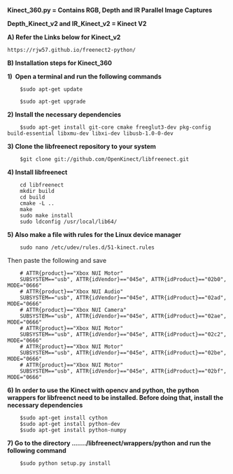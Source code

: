 **Kinect_360.py = Contains RGB, Depth and IR Parallel Image Captures**

**Depth_Kinect_v2 and IR_Kinect_v2 = Kinect V2**

**A) Refer the Links below for Kinect_v2**
  
  	https://rjw57.github.io/freenect2-python/

**B) Installation steps for Kinect_360**

**1)  Open a terminal and run the following commands**
        
        $sudo apt-get update
        
        $sudo apt-get upgrade
**2) Install the necessary dependencies**
        
        $sudo apt-get install git-core cmake freeglut3-dev pkg-config build-essential libxmu-dev libxi-dev libusb-1.0-0-dev
        
**3) Clone the libfreenect repository to your system**
        
        $git clone git://github.com/OpenKinect/libfreenect.git
	
**4) Install libfreenect**

        cd libfreenect
        mkdir build
        cd build
        cmake -L ..
        make
        sudo make install
        sudo ldconfig /usr/local/lib64/

**5) Also make a file with rules for the Linux device manager**

        sudo nano /etc/udev/rules.d/51-kinect.rules

Then paste the following and save
        
        # ATTR{product}=="Xbox NUI Motor"
        SUBSYSTEM=="usb", ATTR{idVendor}=="045e", ATTR{idProduct}=="02b0", MODE="0666"
        # ATTR{product}=="Xbox NUI Audio"
        SUBSYSTEM=="usb", ATTR{idVendor}=="045e", ATTR{idProduct}=="02ad", MODE="0666"
        # ATTR{product}=="Xbox NUI Camera"
        SUBSYSTEM=="usb", ATTR{idVendor}=="045e", ATTR{idProduct}=="02ae", MODE="0666"
        # ATTR{product}=="Xbox NUI Motor"
        SUBSYSTEM=="usb", ATTR{idVendor}=="045e", ATTR{idProduct}=="02c2", MODE="0666"
        # ATTR{product}=="Xbox NUI Motor"
        SUBSYSTEM=="usb", ATTR{idVendor}=="045e", ATTR{idProduct}=="02be", MODE="0666"
        # ATTR{product}=="Xbox NUI Motor"
        SUBSYSTEM=="usb", ATTR{idVendor}=="045e", ATTR{idProduct}=="02bf", MODE="0666"

**6) In order to use the Kinect with opencv and python, the python wrappers for libfreenct need to be installed. Before doing that, install the necessary dependencies**

        $sudo apt-get install cython
        $sudo apt-get install python-dev
        $sudo apt-get install python-numpy
        
 **7) Go to the directory ……./libfreenect/wrappers/python and run the following command**
 
        $sudo python setup.py install
 
        
